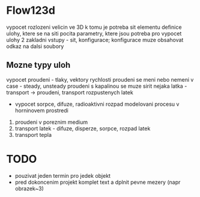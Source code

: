 Flow123d
==========
 vypocet rozlozeni velicin ve 3D
 k tomu je potreba sit elementu
 definice ulohy, ktere se na siti pocita
 parametry, ktere jsou potreba pro vypocet ulohy
 2 zakladni vstupy - sit, konfigurace; konfigurace muze obsahovat odkaz na dalsi soubory

Mozne typy uloh
---------------
 vypocet proudeni - tlaky, vektory rychlosti
 proudeni se meni nebo nemeni v case - steady, unsteady
 proudeni s kapalinou se muze sirit nejaka latka - transport
 -> proudeni, transport rozpustenych latek
 - vypocet sorpce, difuze, radioaktivni rozpad
 modelovani procesu v horninovem prostredi
 1. proudeni v poreznim medium
 2. transport latek - difuze, disperze, sorpce, rozpad latek
 3. transport tepla

TODO
====

- pouzivat jeden termin pro jedek objekt
- pred dokoncenim projekt komplet text a dplnit pevne mezery (napr obrazek~3)

